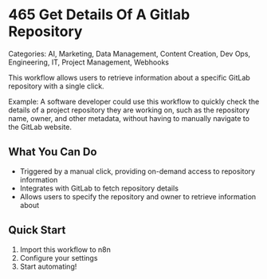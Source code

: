 # 465 Get Details Of A Gitlab Repository

Categories: AI, Marketing, Data Management, Content Creation, Dev Ops, Engineering, IT, Project Management, Webhooks

This workflow allows users to retrieve information about a specific GitLab repository with a single click.

Example: A software developer could use this workflow to quickly check the details of a project repository they are working on, such as the repository name, owner, and other metadata, without having to manually navigate to the GitLab website.

## What You Can Do
- Triggered by a manual click, providing on-demand access to repository information
- Integrates with GitLab to fetch repository details
- Allows users to specify the repository and owner to retrieve information about

## Quick Start
1. Import this workflow to n8n
2. Configure your settings
3. Start automating!


